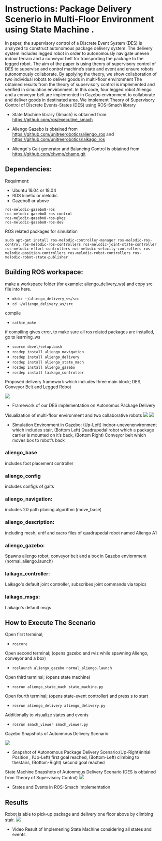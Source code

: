 # Instructions: Package Delivery Scenerio in Multi-Floor Environment using State Machine .

In paper, the supervisory control of a Discrete Event System (DES) is analyzed to construct autonomous package delivery system. 
The delivery system includes legged robot in order to autonomously navigate uneven indoor terrain and a conveyor belt for transporting the package to  the legged robot. 
The aim of the paper  is using  theory  of supervisory  control  of DES  to supervise and control  machine’s state and event and  ensure robots autonomously collaborate.
By applying the theory, we show collaboration of two individual robots to deliver goods in multi-floor environment
The obtained results from the theory of supervisory control is implemented and verified in simulation environment.
In this code, four legged robot Aliengo and a conveyor belt are implemented in Gazebo environment to collaborate and deliver goods in destinated area. 
We implement Theory of Supervisory Control of Discrete Events-States (DES)  using ROS-Smach library

* State Machine library (Smach) is obtained from 
https://github.com/ros/executive_smach
 
* Aliengo Gazebo is obtained from 
https://github.com/unitreerobotics/aliengo_ros and https://github.com/unitreerobotics/laikago_ros

* Aliengo's Gait generator and Balancing Control is obtained from 
https://github.com/chvmp/champ.git

## Dependencies:
Requirment:
* Ubuntu 16.04 or 18.04
* ROS kinetic  or melodic
* Gazebo8 or above
```
ros-melodic-gazebo8-ros 
ros-melodic-gazebo8-ros-control
ros-melodic-gazebo8-ros-pkgs
ros-melodic-gazebo8-ros-dev
```
ROS related packages for simulation
```
sudo apt-get install ros-melodic-controller-manager ros-melodic-ros-control ros-melodic-ros-controllers ros-melodic-joint-state-controller ros-melodic-effort-controllers ros-melodic-velocity-controllers ros-melodic-position-controllers ros-melodic-robot-controllers ros-melodic-robot-state-publisher
```


## Building ROS workspace:

make a workspace folder (for example: aliengo_delivery_ws) and copy src file into here.
* `mkdir ~/aliengo_delivery_ws/src`
* `cd ~/aliengo_delivery_ws/src`

compile
* `catkin_make`

if compiling gives error, to make sure all ros related packages are installed, go to learning_ws
* `source devel/setup.bash`
* `rosdep install aliengo_navigation`<br>
* `rosdep install aliengo_delivery`<br>
* `rosdep install aliengo_state_mach`<br>
* `rosdep install aliengo_gazebo`<br>
* `rosdep install laikago_controller`<br>

Proposed delivery framework which includes three main block; DES, Conveyor Belt and Legged Robot

![](docs/framework.png?raw=true )

* Framework of our DES implementation on Autonomus Package Delivery


Visualization of multi-floor environment and two collaborative robots
![](docs/scenario.png?raw=true )
![](docs/robot_2.png?raw=true )

* Simulation  Environment  in  Gazebo:  (Up-Left)  indoor-unevenenvironment  which  includes  stair, (Bottom  Left)  Quadrupedal  robot  which a package carrier  is  mounted on it’s  back,  (Bottom  Right)  Conveyor  belt  which  moves box to robot’s back


### aliengo_base
includes foot placement controller
### aliengo_config
includes configs of gaits
### aliengo_navigation:
includes 2D path planing algorithm (move_base) 
### aliengo_description:
including mesh, urdf and xacro files of quadrupedal robot named Aliengo A1
### aliengo_gazebo:
Spawns aliengo robot, conveyor belt and a box in Gazebo enviornment (normal_aliengo.launch) 
### laikago_controller:
Laikago's default joint controller, subscribes joint commands via topics
### laikago_msgs:
Laikago's default msgs


## How to Execute The Scenario
Open first terminal;
* `roscore`

Open second terminal; (opens gazebo and rviz while spawning Aliengo, conveyor and a box)
 
* `roslaunch aliengo_gazebo normal_aliengo.launch`

Open third terminal; (opens state machine)
 
* `rosrun aliengo_state_mach state_machine.py`

Open fourth terminal; (opens state-event controller) and press s to start

* `rosrun aliengo_delivery aliengo_delivery.py`

Additionally to visualize states and events 
* `rosrun smach_viewer smach_viewer.py `

 

Gazebo Snapshots of Autonmous Delivery Scenario

![](docs/stages.png?raw=true )
* Snapshot  of  Autonomous  Package  Delivery  Scenario:(Up-Right)initial Position , (Up-Left) first goal reached, (Bottom-Left) climbing to thestairs, (Bottom-Right) second goal reached


State Machine Snapshots of Autonmous Delivery Scenario (DES is obtained from Theory of Supervisory Control)
![](docs/state_machine.png?raw=true )
* States and Events in ROS-Smach Implementation 


## Results

Robot is able to pick-up package and delivery one floor above by climbing stair.
![](docs/final.gif?raw=true)
* Video Result of Implemening State Machine considering all states and events 






